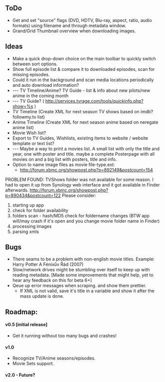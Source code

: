 ToDo
----
* Get and set "source" flags (DVD, HDTV, Blu-ray, aspect, ratio, audio formats) using filename and through metadata window.
* Grand/Grid Thumbnail overview when downloading images.

Ideas
-----
* Make a quick drop-down choice on the main toolbar to quickly switch between sort options.
* Show full episode list & compare it to downloaded episodes, scan for missing episodes.
* Could it run in the background and scan media locations periodically and auto download information?
* ---  TV Timeline/Anime? TV Guide - list & info about new pilots/new anime in the coming month
* ---  TV Guide? ( http://services.tvrage.com/tools/quickinfo.php?show=%s )
* TV Timeline (Create XML for next season TV shows based on imdb? followmy.tv list)
* Anime Timeline (Create XML for next season anime based on neregate anime list)
* Movie Wish list?
* Export to TV Guides, Wishlists, existing items to website / website template or text list?
* --- Maybe a way to print a movies list. A small list with only the title and year, one with poster and title. maybe a complete Posterpage with all movies on and a big list with posters, title and info.
* Option to name image files as movie file-type.ext:
  * http://forum.xbmc.org/showpost.php?p=892149&postcount=154

PROBLEM FOUND: TVShows folder was not available for some reason. I had to open it up from Synology web interface and it got available in Finder afterwards.
http://forum.xbmc.org/showpost.php?p=890434&postcount=122
Please consider: 
1. starting up app
2. check for folder availability
3. folders scan - hash/MD5 check for foldername changes (BTW app will/may crash if it's open and you change movie folder name in Finder) 
4. processing images
5. parsing xmls

Bugs
----
* There seams to be a problem with non-english movie titles. Example: Harry Potter A Fénixův Řád (2007)
* Slow/network drives might be stumbling over itself to keep up with reading metadata. [Made some improvements that might help, yet to hear any feedback on this for beta 6+]
* Qeue up error messages when scraping. and show them prettier.
  * If XML is not valid, save it's title in a variable and show it after the mass update is done.

Roadmap:
--------

#### v0.5 [initial release]
* Get it running without too many bugs and crashes!

#### v1.0
* Recognize TV/Anime seasons/episodes.
* Movie Sets support.

#### v2.0 - Future?
